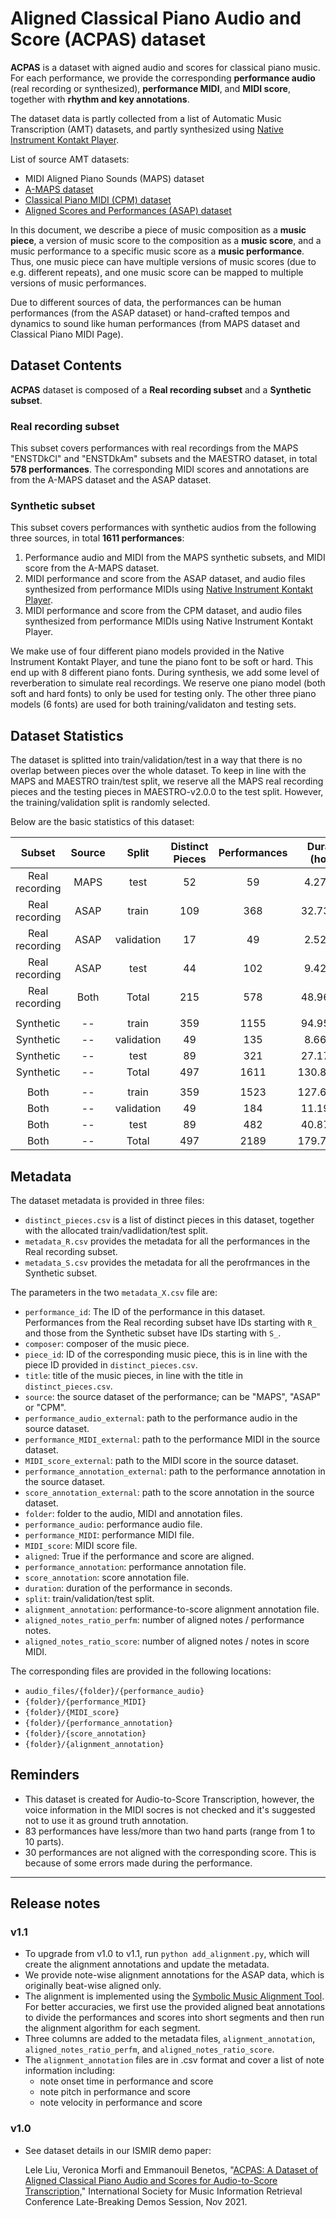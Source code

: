 # Aligned Classical Piano Audio and Score (ACPAS) dataset

**ACPAS** is a dataset with aigned audio and scores for classical piano music. For each performance, we provide the corresponding **performance audio** (real recording or synthesized), **performance MIDI**, and **MIDI score**, together with **rhythm and key annotations**.

The dataset data is partly collected from a list of Automatic Music Transcription (AMT) datasets, and partly synthesized using [Native Instrument Kontakt Player](https://www.native-instruments.com/en/products/komplete/samplers/kontakt-6-player/).

List of source AMT datasets:
- MIDI Aligned Piano Sounds (MAPS) dataset
- [A-MAPS dataset](http://c4dm.eecs.qmul.ac.uk/ycart/a-maps.html)
- [Classical Piano MIDI (CPM) dataset](http://www.piano-midi.de/)
- [Aligned Scores and Performances (ASAP) dataset](https://github.com/fosfrancesco/asap-dataset)

In this document, we describe a piece of music composition as a **music piece**, a version of music score to the composition as a **music score**, and a music performance to a specific music score as a **music performance**. Thus, one music piece can have multiple versions of music scores (due to e.g. different repeats), and one music score can be mapped to multiple versions of music performances.

Due to different sources of data, the performances can be human performances (from the ASAP dataset) or hand-crafted tempos and dynamics to sound like human performances (from MAPS dataset and Classical Piano MIDI Page).

## Dataset Contents

**ACPAS** dataset is composed of a **Real recording subset** and a **Synthetic subset**.

### Real recording subset

This subset covers performances with real recordings from the MAPS "ENSTDkCl" and "ENSTDkAm" subsets and the MAESTRO dataset, in total **578 performances**. The corresponding MIDI scores and annotations are from the A-MAPS dataset and the ASAP dataset.

### Synthetic subset

This subset covers performances with synthetic audios from the following three sources, in total **1611 performances**:

1. Performance audio and MIDI from the MAPS synthetic subsets, and MIDI score from the A-MAPS dataset.
2. MIDI performance and score from the ASAP dataset, and audio files synthesized from performance MIDIs using [Native Instrument Kontakt Player](https://www.native-instruments.com/en/products/komplete/samplers/kontakt-6-player/).
3. MIDI performance and score from the CPM dataset, and audio files synthesized from performance MIDIs using Native Instrument Kontakt Player.

We make use of four different piano models provided in the Native Instrument Kontakt Player, and tune the piano font to be soft or hard. This end up with 8 different piano fonts. During synthesis, we add some level of reverberation to simulate real recordings. We reserve one piano model (both soft and hard fonts) to only be used for testing only. The other three piano models (6 fonts) are used for both training/validaton and testing sets.

## Dataset Statistics

The dataset is splitted into train/validation/test in a way that there is no overlap between pieces over the whole dataset. To keep in line with the MAPS and MAESTRO train/test split, we reserve all the MAPS real recording pieces and the testing pieces in MAESTRO-v2.0.0 to the test split. However, the training/validation split is randomly selected.

Below are the basic statistics of this dataset:

|     Subset     | Source |    Split   | Distinct Pieces | Performances | Duration (hours) |
|:--------------:|:------:|:----------:|:---------------:|:------------:|:----------------:|
| Real recording |  MAPS  |    test    |        52       |      59      |     4.277917     |
| Real recording |  ASAP  |    train   |        109      |      368     |     32.737423    |
| Real recording |  ASAP  | validation |        17       |      49      |     2.524508     |
| Real recording |  ASAP  |    test    |        44       |      102     |     9.420974     |
| Real recording |  Both  |    Total   |        215      |      578     |     48.960822    |
|                |        |            |                 |              |                  |
|    Synthetic   |   --   |    train   |        359      |     1155     |     94.958975    |
|    Synthetic   |   --   | validation |        49       |      135     |     8.669080     |
|    Synthetic   |   --   |    test    |        89       |      321     |     27.178842    |
|    Synthetic   |   --   |    Total   |        497      |     1611     |    130.806897    |
|                |        |            |                 |              |                  |
|      Both      |   --   |    train   |        359      |     1523     |    127.696398    |
|      Both      |   --   | validation |        49       |      184     |     11.193588    |
|      Both      |   --   |    test    |        89       |      482     |     40.877733    |
|      Both      |   --   |    Total   |        497      |     2189     |    179.767718    |

## Metadata

The dataset metadata is provided in three files:

- `distinct_pieces.csv` is a list of distinct pieces in this dataset, together with the allocated train/vadlidation/test split.
- `metadata_R.csv` provides the metadata for all the performances in the Real recording subset.
- `metadata_S.csv` provides the metadata for all the perofrmances in the Synthetic subset.

The parameters in the two `metadata_X.csv` file are:

- `performance_id`: The ID of the performance in this dataset. Performances from the Real recording subset have IDs starting with `R_` and those from the Synthetic subset have IDs starting with `S_`.
- `composer`: composer of the music piece.
- `piece_id`: ID of the corresponding music piece, this is in line with the piece ID provided in `distinct_pieces.csv`.
- `title`: title of the music pieces, in line with the title in `distinct_pieces.csv`.
- `source`: the source dataset of the performance; can be "MAPS", "ASAP" or "CPM".
- `performance_audio_external`: path to the performance audio in the source dataset.
- `performance_MIDI_external`: path to the performance MIDI in the source dataset.
- `MIDI_score_external`: path to the MIDI score in the source dataset.
- `performance_annotation_external`: path to the performance annotation in the source dataset.
- `score_annotation_external`: path to the score annotation in the source dataset.
- `folder`: folder to the audio, MIDI and annotation files.
- `performance_audio`: performance audio file.
- `performance_MIDI`: performance MIDI file.
- `MIDI_score`: MIDI score file.
- `aligned`: True if the performance and score are aligned.
- `performance_annotation`:  performance annotation file.
- `score_annotation`:  score annotation file.
- `duration`: duration of the performance in seconds.
- `split`: train/validation/test split.
- `alignment_annotation`: performance-to-score alignment annotation file.
- `aligned_notes_ratio_perfm`: number of aligned notes / performance notes.
- `aligned_notes_ratio_score`: number of aligned notes / notes in score MIDI.

The corresponding files are provided in the following locations:

- `audio_files/{folder}/{performance_audio}`
- `{folder}/{performance_MIDI}`
- `{folder}/{MIDI_score}`
- `{folder}/{performance_annotation}`
- `{folder}/{score_annotation}`
- `{folder}/{alignment_annotation}`

## Reminders

- This dataset is created for Audio-to-Score Transcription, however, the voice information in the MIDI socres is not checked and it's suggested not to use it as ground truth annotation.
- 83 performances have less/more than two hand parts (range from 1 to 10 parts).
- 30 performances are not aligned with the corresponding score. This is because of some errors made during the performance.

---

## Release notes

### v1.1

- To upgrade from v1.0 to v1.1, run `python add_alignment.py`, which will create the alignment annotations and update the metadata.
- We provide note-wise alignment annotations for the ASAP data, which is originally beat-wise aligned only.
- The alignment is implemented using the [Symbolic Music Alignment Tool](https://midialignment.github.io/demo.html). For better accuracies, we first use the provided aligned beat annotations to divide the performances and scores into short segments and then run the alignment algorithm for each segment. 
- Three columns are added to the metadata files, `alignment_annotation`, `aligned_notes_ratio_perfm`, and `aligned_notes_ratio_score`.
- The `alignment_annotation` files are in .csv format and cover a list of note information including:
    - note onset time in performance and score
    - note pitch in performance and score
    - note velocity in performance and score

### v1.0

- See dataset details in our ISMIR demo paper:

    Lele Liu, Veronica Morfi and Emmanouil Benetos, "[ACPAS: A Dataset of Aligned Classical Piano Audio and Scores for Audio-to-Score Transcription,](https://archives.ismir.net/ismir2021/latebreaking/000013.pdf)" International Society for Music Information Retrieval Conference Late-Breaking Demos Session, Nov 2021.